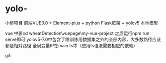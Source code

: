 # yolo-
小组项目
前端VUE3.0 + Element-plus
+
python Flask框架
+
yolov5 本地模型

vue 中要cd wheatDetection\vuepage\my-vue-project
之后运行npm run serve即可
yolov5-7.0中包含了除训练用数据集之外的全部内容，大多数路径应该都是相对路径
全局变量IP在main.ts中（使用ts语法需要相应的依赖）

git:
